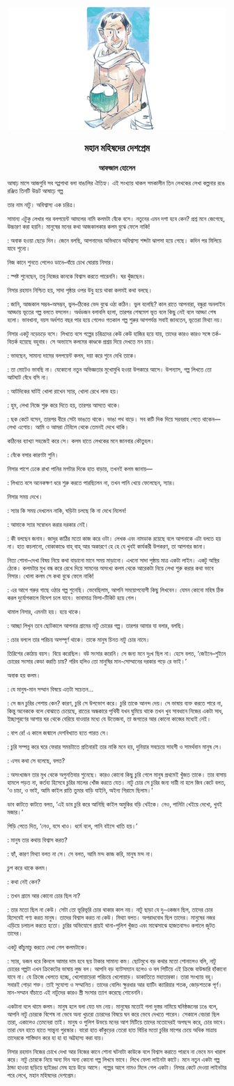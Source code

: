 <div align=center> <img align=center src='../images/prothomalo/মহান-মহিষদের-দেশপ্রেম@আফজাল-হোসেন.jpg' width=500px >

<h2 align=center>মহান মহিষদের দেশপ্রেম</h4><h3 align=center>আফজাল হোসেন</h3>
</div>

আষাঢ় মাসে আজগুবি সব গপ্পগাথা বলা বাঙালির ঐতিহ্য। এই সংখ্যায় থাকল সমকালীন তিন লেখকের লেখা কল্পনার রঙে রঞ্জিত তিনটি উদ্ভট আষাঢ়ে গল্প

তার নাম নাটু। অবিশ্বাস্য এক চরিত্র।

সামান্য এটুকু লেখার পর বলপয়েন্ট আমলের নামি কলমটা বেঁকে বসে। নতুনের এমন দশা হবে কেন? প্রশ্ন মনে জেগেছে, উচ্চারণ করা হয়নি। মানুষের মনের কথা আজকালকার কলম বুঝে ফেলে নাকি!

: অবাক হওয়া ছেড়ে দিন। জেনে বলছি, আপনাদের অভিধানে অবিশ্বাস্য শব্দটা ঝাপসা হয়ে গেছে। কদিন পর মিলিয়ে যাবে শূন্যে।

নিজ কানে শুনতে পেলেও ডানে–বাঁয়ে চোখ ঘোরায় নিসার।

: স্পষ্ট শুনেছেন, তবু নিজের কানকে বিশ্বাস করতে পারেননি। ঘর খুঁজছেন।

নিসার রহমান নিশ্চিত হয়, সাদা পৃষ্ঠার ওপর উবু হয়ে থাকা কলমই কথা বলছে।

: জানি, আজকাল সম্ভব–অসম্ভব, ভুল–ঠিকের ভেদ বুঝে ওঠা কঠিন। ভুল বলেছি? কাল রাতে আপনারা, বন্ধুরা অনলাইন আড্ডায় ভূতের গল্প বলতে বসলেন। অর্ধডজন বলাবলি হলো, তারপর শেষমেশ ভূত বলে কিছু নেই বলে আড্ডা শেষ হলো। ভাবখানা, বয়স অর্ধশত বছর পার হয়ে গেলেও গতকাল গল্প শুরুর আগপর্যন্ত সবাই জানতেন, ভূতেরা মিথ্যা নয়।

নিসার একটু নড়েচড়ে বসে। লিখতে বসে গল্পের চরিত্রদের কেউ কেউ হাজির হয়ে যায়, তাদের কারও কারও সঙ্গে তর্ক-বিতর্ক হয়েছে বহুবার। সে অভ্যাসে কলমের কাণ্ডকে প্রশ্রয় দিয়ে দেখতে মন চায়।

: ভাবছেন, সামান্য দামের বলপয়েন্ট কলম, দয়া করে শুনে দেখি তাকে।

: তা মোটেও ভাবছি না। যেকোনো নতুন অভিজ্ঞতার মুখোমুখি হওয়া উপকারে আসে। উপন্যাস, গল্প লিখতে তো আটঘাট বেঁধে বসি না।

: আটদিকের ঘাটই খোলা রাখেন স্যার, খোলা রেখে লাভ হয়।

: হুম, লেখা নিজে শুরু করে দিতে হয়, তারপর আসতে থাকে।

: ছক কেটে বসেন, তারপর ধীরে সেটা ভাঙতে থাকে। ভাঙা পথ বাড়ে। সব কটি দিক দিয়ে সরবরাহ পেতে থাকেন—লেখা এগোয়। আমি ও আমরা টেবিলে থেকে তেমনই দেখে থাকি।

কঠিনের ব্যাখ্যা সহজেই করে সে। কলম হাতে লেখকের মনে জানবার কৌতুহল।

: বেঁকে বসার কারণটা শুনি।

নিসার পাশে ঢেকে রাখা পানির মগটার দিকে হাত বাড়ায়, তখনই কলম জানায়—

: লিখতে বসে অনেকক্ষণ ধরে শুরু করতে পারছিলেন না, তখন পানি খেয়ে ফেলেছেন, স্যার।

নিসার সময় দেখে।

: স্যার কি সময় দেখলেন নাকি, ঘড়িটা চলছে কি না দেখে নিলেন!

: আমাকে স্যার সম্বোধন করার দরকার নেই।

: কী বলছেন জনাব। জাদুর কাঠির মতো কাজ করে ওটা। লেখক এবং নামডাক রয়েছে বলে আপনাকে এটা বলতে হয় না। হাত কচলানো, বোকাকাণ্ডে বাহ্ বাহ্ আর অকারণে হে হে যে খুবই কার্যকরী উপকরণ, তা আপনার জানা।

নিত্য শোনা–দেখা বিষয় নিয়ে কথা বাড়ানো মানে সময় মাড়ানো। এখনো সাদা পৃষ্ঠায় মাত্র একটা লাইন। একটু অস্থির ঠেকে। কলমটার মুখ বন্ধ করে রেখে দিয়ে সামনের অসংখ্য কলম থেকে আরেকটা নিয়ে লেখা শুরু করার কথা ভাবে নিসার। খোলা কলম সে কথা বুঝে ফেলে নাকি!

: এর আগে গরুর গাছে ওঠার গল্প শুনেছি। ভেবেছিলাম, আপনি সময়োপযোগী কিছু লিখবেন। যেমন কোনো মহিষ ঠিক করল দুর্যোগকালে বিদেশ চলে যাবে। ভাবামাত্র ভিসা-টিকিট হয়ে গেল।

থামাল নিসার, এমনটা হয়। হয়ে থাকে।

: আচ্ছা লিখুন তবে ছোটকালে আপনার গ্রামের নাটু চোরের গল্প। তারপর আমার যা বলার, বলছি।

: চোর বললে তার পরিচয় অসম্পূর্ণ থাকে। তাকে মানুষ চিনত নাটু চোর নামে।

তিরিশের কোঠায় বয়স। বিয়ে করেছিল। বউ সংসার করেনি। সে জন্য মনে দুঃখ ছিল না। হেসে বলত, ‘জেইনে–শুইনে চোরের সংসার কেডা করতি চায়? গরিব হলিও তো মানুষির মান-সোম্মানের দরকার পড়ে রে ভাই।’

অবাক হয় কলম।

: যে মানুষ-মান সম্মান বিষয়ে এতটা সচেতন...

: সে জন চুরির পেশায় কেন? কারণ, চুরি সে উপভোগ করে। চুরি তাকে আনন্দ দেয়। সে ভাষায় ব্যক্ত করতে পারে না, কিন্তু অনেককে বলে বোঝাতে চেয়েছে, রাতের অন্ধকারে পৃথিবী যখন ঘুমিয়ে থাকে তখন খুব সাবধানে নিজের একটা সাধ, ইচ্ছাপূরণের আশায় ঘর থেকে বেরিয়ে যাওয়ার মধ্যে যে উত্তেজনা, তা জগতের আর কোনো কাজের মধ্যেই নেই।

: বাপ রে! এ কালে জন্মালে দেশবিখ্যাত হতে পারত সে।

: চুরি সম্পন্ন করে ঘরে ফেরার সময়টাতে প্রতিবারই তার নাকি মনে হয়, দুনিয়ার সবচেয়ে সাহসী ও সামর্থবান মানুষ সে।

: এসব কথা সে বলেছে, বলত?

: অসংখ্যজন তার মুখ থেকে অগুনতিবার শুনেছে। কারও কোনো কিছু চুরি গেলে মানুষ প্রথমেই খুঁজত তাকে। তার বাসায় হামলে পড়ত না, কর্তব্য হিসেবে চুরির মালের খোঁজ করতে যেত। নাটু চোর সে চুরির জন্য দায়ী না হলে জিব কেটে বলত, ‘ও চাচা, ও ভাই, আমি কাইল রাতি তুমার বাড়ি যাইনি, অইন্য গিরামে ছিলাম।’

ডাব কাটতে কাটতে বলত, ‘এই ডাব চুরি করে আনিছি কাইল অমুকির বড়ি থেইকে। নেও, পানিটা খেইয়ে দেখো, খুবই মজার।’

পিড়ি পেতে দিত, ‘নেও, বসে খাও। ধর্মে বলে, পানি বইসে খাতি হয়।’

: মানুষ তার কথায় বিশ্বাস করত?

: হ্যাঁ, কারণ মিথ্যা বলত না সে। সে বলত, আমি মন্দ কাজ করি, মানুষ মন্দ না।

চুপ করে থাকে কলম।

: কথা নেই কেন?

: তখন গ্রামে আর কোনো চোর ছিল না?

: তার মতো ছিল না কেউ। সেটা তো ভূরিভূরি চোর থাকার কাল নয়। নাটু ছাড়া যে দু-একজন ছিল, তাদের চোর হিসেবেই গণ্য করত মানুষ। তাদের বিশ্বাস করত না কেউ। মিথ্যা বলত। অপরাধবোধ ছিল তাদের। মানুষের নজর এড়িয়ে চলাচল করতে হতো। চুরির অভিযোগে প্রায়ই থানা-পুলিশ খুঁজত এবং মাঝেসাঝে হাজতবাসও কপালে জুটত তাদের।

একটু কাঁচুমাচু করতে দেখা গেল কলমটাকে।

: স্যার, ডজন ধরে কিনলে আমার দাম হবে ছয় টাকার সামান্য কম। ছোটমুখে বড় কথার মতো শোনালেও বলি, নাটু চোরের গল্পটা এখন ক্রিকেটের ভাষায় লুজ বল। আপনি বড় ব্যাটসম্যান হলেও ও বল পিটিয়ে এই ক্রিজে বাউন্ডারি হাঁকানো যাবে না। যে ক্রিজে খেলতে হচ্ছে, খেলোয়াড়েরা পরিচয়ে খেলোয়াড়। ডাকাতিতে মহাতারকা। তারা সংখ্যায় বহু। সবারই গোড়া শক্ত। তাই সুযোগ্য ও সম্মানিত। তাদের বোলিং ক্ষুরধার আর ব্যাটিং ক্যারিয়ার শতক, জোড়শতকে পূর্ণ। মান-সম্মান বাঁচাতে এই নাটুদের কারও স্ত্রী সংসার ত্যাগ করেছে শোনেননি।

একটানা বলে থামে কলম। মানুষ হলে বলা যেত দম নেয়। মানুষের মতোই গলা দুস্তর নামিয়ে ঘনিষ্ঠজনের ঢঙে বলে, আপনি নাটু চোরকে বিশেষ না ভেবে অন্য খুচরো চোরদের বিষয়ে ঘন করে ভেবে দেখতে পারেন। সেকালে বেচারা ছিল তারা, একালেও তেমনেরা তাই। মানুষ ও পুলিশ উভয়ে মনের আশ মিটিয়ে তাদের মতোদেরই অপছন্দ করে, চোর ভাবে। তারা যেন হাতে হাতে সান্ত্বনা পুরস্কার। বারো হাত কাঁকুড়ের তেরো হাত বিচির মতো চুরির মাপের চেয়ে অধিক মাত্রায় তাদেরকে শাস্তিদান করে হা হা হা অট্টহাস্য করা যায়।

নিসার রহমান নিজের চোখে দেখা আর নিজের কানে শোনা ঘটনাটা কাউকে বলে বিশ্বাস করাতে পারবে না ভেবে মন খারাপ করে। নাটু চোরকে নিয়ে অন্য দিন অন্য কোনো গল্প লিখবে ভাবে। লিখে ফেলা লাইনটা কাটে। মনে নতুন একটা গল্প ঠান্ডা হাওয়া ছড়িয়ে ছাইরঙা মেঘ হয়ে উড়ে আসে। গল্পের আগে নামও মিলে গেল একটা। নিসার কেটে দেওয়া লাইনটার পরে লেখে, মহান মহিষদের দেশপ্রেম।

